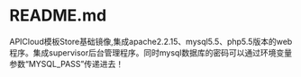 # README.md #

APICloud模板Store基础镜像,集成apache2.2.15、mysql5.5、php5.5版本的web程序。集成supervisor后台管理程序。同时mysql数据库的密码可以通过环境变量参数“MYSQL_PASS”传递进去！